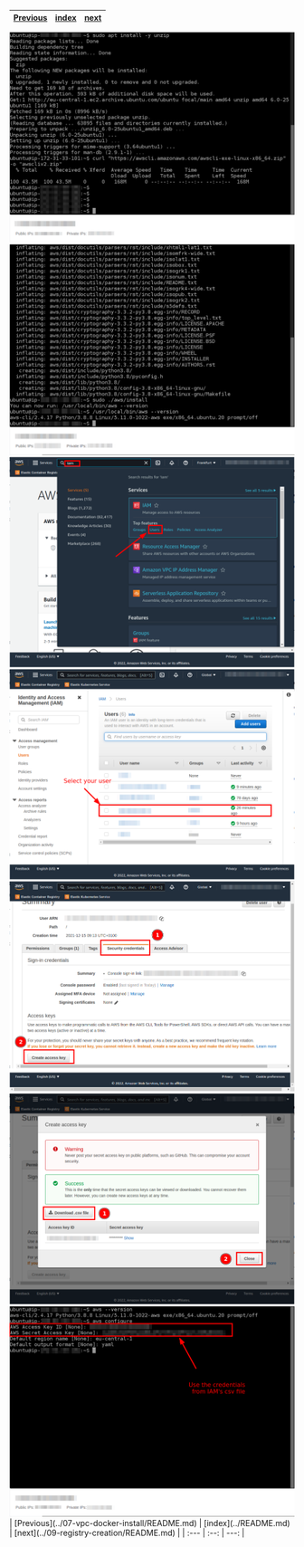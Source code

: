 | [Previous](../07-vpc-docker-install/README.md) | [index](../README.md) | [next](../09-registry-creation/README.md) |
| :--- | :--: | ---: |
<img src="08-vpc-aws-00.png"/>
<img src="08-vpc-aws-01.png"/>
<img src="08-vpc-aws-02.png"/>
<img src="08-vpc-aws-03.png"/>
<img src="08-vpc-aws-04.png"/>
<img src="08-vpc-aws-05.png"/>
<img src="08-vpc-aws-06.png"/>
| [Previous](../07-vpc-docker-install/README.md) | [index](../README.md) | [next](../09-registry-creation/README.md) |
| :--- | :--: | ---: |